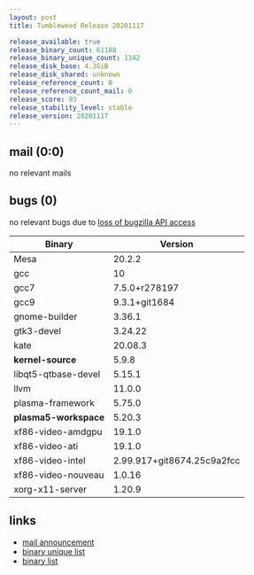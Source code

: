 ```yaml
---
layout: post
title: Tumbleweed Release 20201117

release_available: true
release_binary_count: 61188
release_binary_unique_count: 1342
release_disk_base: 4.3GiB
release_disk_shared: unknown
release_reference_count: 0
release_reference_count_mail: 0
release_score: 93
release_stability_level: stable
release_version: 20201117
---
```


## mail (0:0)

no relevant mails

## bugs (0)

<!--more-->

no relevant bugs due to [loss of bugzilla API access](https://bugzilla.opensuse.org/show_bug.cgi?id=1157722)

Binary | Version
--- | ---
Mesa | 20.2.2
gcc | 10
gcc7 | 7.5.0+r278197
gcc9 | 9.3.1+git1684
gnome-builder | 3.36.1
gtk3-devel | 3.24.22
kate | 20.08.3
**kernel-source** | 5.9.8
libqt5-qtbase-devel | 5.15.1
llvm | 11.0.0
plasma-framework | 5.75.0
**plasma5-workspace** | 5.20.3
xf86-video-amdgpu | 19.1.0
xf86-video-ati | 19.1.0
xf86-video-intel | 2.99.917+git8674.25c9a2fcc
xf86-video-nouveau | 1.0.16
xorg-x11-server | 1.20.9

## links

- [mail announcement](https://github.com/boombatower/tumbleweed-review/issues/10)
- [binary unique list](http://download.opensuse.org/history/20201117/rpm.unique.list)
- [binary list](http://download.opensuse.org/history/20201117/rpm.list)

